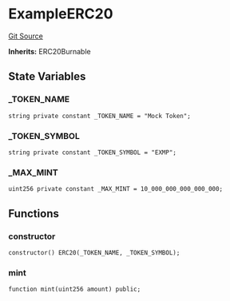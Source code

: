 # ExampleERC20
[Git Source](https://github.com/ava-labs/teleporter/blob/cadc1420fd95195b094eea855b7496cc71b5be2a/src/Mocks/ExampleERC20.sol)

**Inherits:**
ERC20Burnable


## State Variables
### _TOKEN_NAME

```solidity
string private constant _TOKEN_NAME = "Mock Token";
```


### _TOKEN_SYMBOL

```solidity
string private constant _TOKEN_SYMBOL = "EXMP";
```


### _MAX_MINT

```solidity
uint256 private constant _MAX_MINT = 10_000_000_000_000_000;
```


## Functions
### constructor


```solidity
constructor() ERC20(_TOKEN_NAME, _TOKEN_SYMBOL);
```

### mint


```solidity
function mint(uint256 amount) public;
```

